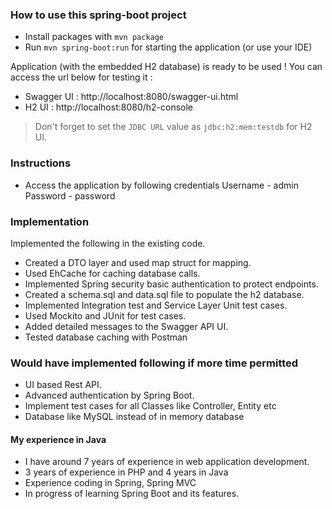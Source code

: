### How to use this spring-boot project

- Install packages with `mvn package`
- Run `mvn spring-boot:run` for starting the application (or use your IDE)

Application (with the embedded H2 database) is ready to be used ! You can access the url below for testing it :

- Swagger UI : http://localhost:8080/swagger-ui.html
- H2 UI : http://localhost:8080/h2-console

> Don't forget to set the `JDBC URL` value as `jdbc:h2:mem:testdb` for H2 UI.

### Instructions
- Access the application by following credentials
Username - admin
Password - password

### Implementation
Implemented the following in the existing code.
- Created a DTO layer and used map struct for mapping.
- Used EhCache for caching database calls.
- Implemented Spring security basic authentication to protect endpoints.
- Created a schema.sql and data.sql file to populate the h2 database.
- Implemented Integration test and Service Layer Unit test cases.
- Used Mockito and JUnit for test cases.
- Added detailed messages to the Swagger API UI.
- Tested database caching with Postman

### Would have implemented following if more time permitted
- UI based Rest API.
- Advanced authentication by Spring Boot.
- Implement test cases for all Classes like Controller, Entity etc
- Database like MySQL instead of in memory database

#### My experience in Java
- I have around 7 years of experience in web application development.
- 3 years of experience in PHP and 4 years in Java
- Experience coding in Spring, Spring MVC
- In progress of learning Spring Boot and its features.
